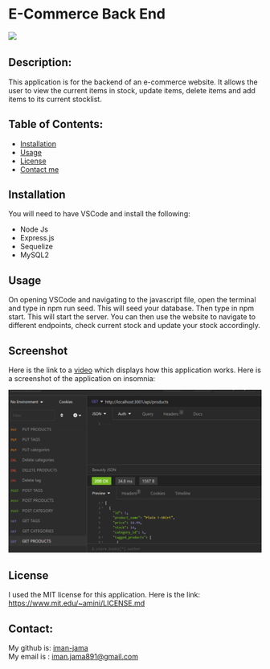 # E-Commerce Back End

 
  <a href="https://www.mit.edu/~amini/LICENSE.md" alt="MIT License">
      <img src="https://img.shields.io/bower/l/css" /></a>
  

  ## Description:
  This application is for the backend of an e-commerce website. It allows the user to view the current items in stock, update items, delete items and add items to its current stocklist.
  
  
  ## Table of Contents:
  
  - [Installation](#installation)
  - [Usage](#usage)
  - [License](#license)
  - [Contact me](#contact)
  
  ## Installation
  You will need to have VSCode and install the following:
  - Node Js
  - Express.js
  - Sequelize
  - MySQL2
  
  
  
  ## Usage
  On opening VSCode and navigating to the javascript file, open the terminal and type in npm run seed. This will seed your database. Then type in npm start. This will start the server. You can then use the website to navigate to different endpoints, check current stock and update your stock accordingly.

  ## Screenshot
  Here is the link to a [video](https://drive.google.com/file/d/1orUuDhBsue97GO92Q6e71Xje1EAIsTVM/view?usp=sharing) which displays how this application works.
  Here is a screenshot of the application on insomnia:

  ![Final Result](/Develop/images/screenshot.png)
      
  
  ## License
  I used the MIT license for this application. Here is the link: https://www.mit.edu/~amini/LICENSE.md 

  
  ## Contact:
  My github is: [iman-jama](https://github.com/iman-jama) <br>
  My email is : iman.jama891@gmail.com
